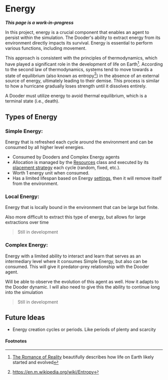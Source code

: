 # Energy

***This page is a work-in-progress***

In this project, energy is a crucial component that enables an agent to persist within the simulation. The Dooder's ability to extract energy from its environment directly impacts its survival. Energy is essential to perform various functions, including movement.

This approach is consistent with the principles of thermodynamics, which have played a significant role in the development of life on Earth[^1]. According to the second law of thermodynamics, systems tend to move towards a state of equilibrium (also known as entropy[^2]) in the absence of an external source of energy, ultimately leading to their demise. This process is similar to how a hurricane gradually loses strength until it dissolves entirely.

A Dooder must utilize energy to avoid thermal equilibrium, which is a terminal state (i.e., death).

## Types of Energy

### Simple Energy: 
Energy that is refreshed each cycle around the environment and can be consumed by all higher level energies.

* Consumed by Dooders and Complex Energy agents
* Allocation is managed by the [Resources](https://github.com/csmangum/Dooders/blob/main/sdk/models/resources.py) class and executed by its [placement strategy](https://github.com/csmangum/Dooders/blob/main/sdk/strategies/placement.py) each cycle (random, fixed, etc.).
* Worth 1 energy unit when consumed.
* Has a limited lifespan based on Energy [settings](https://github.com/csmangum/Dooders/blob/main/sdk/variables/energy.yml), then it will remove itself from the environment.

### Local Energy: 
Energy that is locally bound in the environment that can be large but finite.

Also more difficult to extract this type of energy, but allows for large extractions over time

> Still in development

### Complex Energy: 
Energy with a limited ability to interact and learn that serves as an intermediary level where it consumes Simple Energy, but also can be consumed. This will give it predator-prey relationship with the Dooder agent.

Will be able to observe the evolution of this agent as well.
How it adapts to the Dooder dynamic.
I will also need to give this the ability to continue long into the simulation

> Still in development

## Future Ideas

* Energy creation cycles or periods. Like periods of plenty and scarcity


#### Footnotes
[^1]: [The Romance of Reality](https://www.amazon.com/Romance-Reality-Organizes-Consciousness-Complexity/dp/1637740441/ref=nodl_?dplnkId=7d73a70c-055f-42ff-89cf-05e4a1170b53) beautifully describes how life on Earth likely started and evolved
[^2]: https://en.m.wikipedia.org/wiki/Entropy
